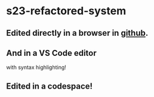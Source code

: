 # s23-refactored-system

## Edited directly in a browser in [github](https://github.com).

## And in a VS Code editor

with syntax highlighting!

## Edited in a codespace!
